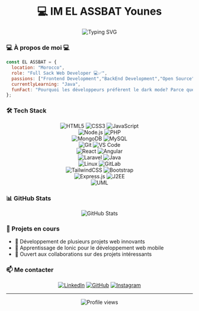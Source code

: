 # <h1 align="center">💻 IM EL ASSBAT Younes </h1>

<div align="center">
  <img src="https://readme-typing-svg.herokuapp.com?font=Fira+Code&pause=1000&color=2E96F7&center=true&vCenter=true&width=435&lines=Full+Stack+Developer" alt="Typing SVG" />
</div>

### 💻 À propos de moi 💻

```javascript
const EL ASSBAT = {
  location: "Morocco",
  role: "Full Sack Web Developer 💻✅",
  passions: ["Frontend Development","BackEnd Development","Open Source"],
  currentlyLearning: "Java",
  funFact: "Pourquoi les développeurs préfèrent le dark mode? Parce que les bugs sont comme les cafards - ils se cachent dans l'obscurité! 🪲"
};
```

### 🛠️ Tech Stack

<div align="center">


<tbody class="divide-y divide-gray-700">
          <tr>
            <td class="px-6 py-4">
              <div class="flex items-center space-x-2">
                <img src="https://img.shields.io/badge/-HTML5-E34F26?style=flat&logo=html5&logoColor=white" alt="HTML5">
                <img src="https://img.shields.io/badge/-CSS3-1572B6?style=flat&logo=css3&logoColor=white" alt="CSS3">
                <img src="https://img.shields.io/badge/-JavaScript-F7DF1E?style=flat&logo=javascript&logoColor=black" alt="JavaScript">
              </div>
            </td>
            <td class="px-6 py-4">
              <div class="flex items-center space-x-2">
                <img src="https://img.shields.io/badge/-Node.js-339933?style=flat&logo=nodedotjs&logoColor=white" alt="Node.js">
                <img src="https://img.shields.io/badge/-PHP-777BB4?style=flat&logo=php&logoColor=white" alt="PHP">
              </div>
            </td>
            <td class="px-6 py-4">
              <div class="flex items-center space-x-2">
                <img src="https://img.shields.io/badge/-MongoDB-47A248?style=flat&logo=mongodb&logoColor=white" alt="MongoDB">
                <img src="https://img.shields.io/badge/-MySQL-4479A1?style=flat&logo=mysql&logoColor=white" alt="MySQL">
              </div>
            </td>
            <td class="px-6 py-4">
              <div class="flex items-center space-x-2">
                <img src="https://img.shields.io/badge/-Git-F05032?style=flat&logo=git&logoColor=white" alt="Git">
                <img src="https://img.shields.io/badge/-VS%20Code-007ACC?style=flat&logo=visual-studio-code&logoColor=white" alt="VS Code">
              </div>
            </td>
          </tr>
          <tr>
            <td class="px-6 py-4">
              <div class="flex items-center space-x-2">
                <img src="https://img.shields.io/badge/-React-61DAFB?style=flat&logo=react&logoColor=black" alt="React">
                <img src="https://img.shields.io/badge/-Angular-DD0031?style=flat&logo=angular&logoColor=white" alt="Angular">
              </div>
            </td>
            <td class="px-6 py-4">
              <div class="flex items-center space-x-2">
                <img src="https://img.shields.io/badge/-Laravel-FF2D20?style=flat&logo=laravel&logoColor=white" alt="Laravel">
                <img src="https://img.shields.io/badge/-Java-007396?style=flat&logo=java&logoColor=white" alt="Java">
              </div>
            </td>
            <td class="px-6 py-4"></td>
            <td class="px-6 py-4">
              <div class="flex items-center space-x-2">
                <img src="https://img.shields.io/badge/-Linux-FCC624?style=flat&logo=linux&logoColor=black" alt="Linux">
                <img src="https://img.shields.io/badge/-GitLab-FCA121?style=flat&logo=gitlab&logoColor=white" alt="GitLab">
              </div>
            </td>
          </tr>
          <tr>
            <td class="px-6 py-4">
              <div class="flex items-center space-x-2">
                <img src="https://img.shields.io/badge/-TailwindCSS-06B6D4?style=flat&logo=tailwindcss&logoColor=white" alt="TailwindCSS">
                <img src="https://img.shields.io/badge/-Bootstrap-7952B3?style=flat&logo=bootstrap&logoColor=white" alt="Bootstrap">
              </div>
            </td>
            <td class="px-6 py-4">
              <div class="flex items-center space-x-2">
                <img src="https://img.shields.io/badge/-Express.js-000000?style=flat&logo=express&logoColor=white" alt="Express.js">
                <img src="https://img.shields.io/badge/-J2EE-FF9900?style=flat&logo=j2ee&logoColor=white" alt="J2EE">
              </div>
            </td>
            <td class="px-6 py-4"></td>
            <td class="px-6 py-4">
              <div class="flex items-center space-x-2">
                <img src="https://img.shields.io/badge/-UML-FF6F00?style=flat&logo=uml&logoColor=white" alt="UML">
              </div>
            </td>
          </tr>
        </tbody>
      </table>
    </div>
  </div>
</body>
</div>

### 📊 GitHub Stats

<div align="center">
  <img src="https://github-readme-stats.vercel.app/api?username=Younes-ELASSBAT&show_icons=true&theme=tokyonight" alt="GitHub Stats" />
</div>

### 🌟 Projets en cours
- 🔭 Développement de plusieurs projets web innovants
- 🌱 Apprentissage de Ionic pour le développement web mobile
- 👯 Ouvert aux collaborations sur des projets intéressants

### 📫 Me contacter

<div align="center">

[![LinkedIn](https://img.shields.io/badge/-LinkedIn-0077B5?style=for-the-badge&logo=linkedin&logoColor=white)](https://www.linkedin.com/in/younes-el-assbat-014603355/)
[![GitHub](https://img.shields.io/badge/-GitHub-181717?style=for-the-badge&logo=github&logoColor=white)](https://github.com/Younes-ELASSBAT)
[![Instagram](https://img.shields.io/badge/-Instagram-E4405F?style=for-the-badge&logo=instagram&logoColor=white)](https://www.instagram.com/uness_5?igsh=MXE2aXdhajl0bTl4aA==)

</div>

---
<div align="center">
  <img src="https://komarev.com/ghpvc/?username=HAMZAZAWAK17&color=blue&style=flat-square" alt="Profile views" />
</div>
